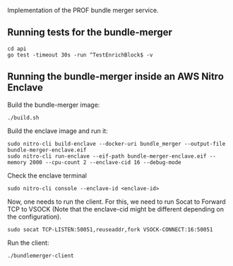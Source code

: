 Implementation of the PROF bundle merger service.

## Running tests for the bundle-merger

```
cd api
go test -timeout 30s -run ^TestEnrichBlock$ -v  
```

## Running the bundle-merger inside an AWS Nitro Enclave

Build the bundle-merger image:

```
./build.sh
```

Build the enclave image and run it:

```
sudo nitro-cli build-enclave --docker-uri bundle_merger --output-file bundle-merger-enclave.eif
sudo nitro-cli run-enclave --eif-path bundle-merger-enclave.eif --memory 2000 --cpu-count 2 --enclave-cid 16 --debug-mode
```

Check the enclave terminal
```
sudo nitro-cli console --enclave-id <enclave-id>
```

Now, one needs to run the client. For this, we need to run Socat to Forward TCP to VSOCK (Note that the enclave-cid might be different depending on the configuration).
```
sudo socat TCP-LISTEN:50051,reuseaddr,fork VSOCK-CONNECT:16:50051
```

Run the client:
```
./bundlemerger-client
```
